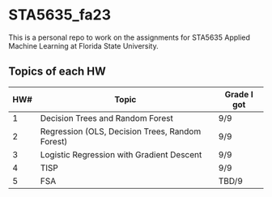 # STA5635_fa23
This is a personal repo to work on the assignments for STA5635 Applied Machine Learning at Florida State University.

## Topics of each HW

|HW#|Topic|Grade I got|
|----|----|----|
|1|Decision Trees and Random Forest|9/9|
|2|Regression (OLS, Decision Trees, Random Forest)|9/9|
|3|Logistic Regression with Gradient Descent|9/9|
|4|TISP|9/9|
|5|FSA|TBD/9|
